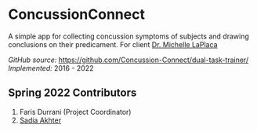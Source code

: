 # ConcussionConnect
A simple app for collecting concussion symptoms of subjects and drawing conclusions on their predicament. For client [Dr. Michelle LaPlaca](https://bme.gatech.edu/bme/faculty/Michelle-C.-LaPlaca)

*GitHub source:* https://github.com/Concussion-Connect/dual-task-trainer/
*Implemented:* 2016 - 2022

## Spring 2022 Contributors
1. Faris Durrani (Project Coordinator)
2. [Sadia Akhter](https://github.com/sadiaa1999) 
